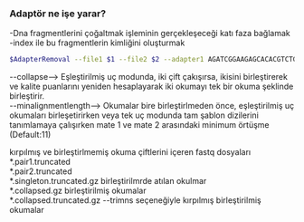 ### Adaptör ne işe yarar?

-Dna fragmentlerini çoğaltmak işleminin gerçekleşeceği katı faza bağlamak \
-index ile bu fragmentlerin kimliğini oluşturmak 

```bash
$AdapterRemoval --file1 $1 --file2 $2 --adapter1 AGATCGGAAGAGCACACGTCTGAACTCCAGTCACNNNNNNNATCTCGTATGCCGTCTTCTGCTTG --adapter2 AGATCGGAAGAGCGTCGTGTAGGGAAAGAGTGTNNNNNNNGTGTAGATCTCGGTGGTCGCCGTATCATT --qualitybase 33 --gzip --qualitymax 60 --trimns --collapse --minalignmentlength 11 --threads ${Cores} --basename $3/$4 --settings $4.settings
```

--collapse--> Eşleştirilmiş uç modunda, iki çift çakışırsa, ikisini birleştirerek ve kalite puanlarını yeniden hesaplayarak iki okumayı tek bir okuma şeklinde birleştirir.\
--minalignmentlength--> Okumalar bire birleştirlmeden önce, eşleştirilmiş uç okumaları birleşetirirken veya tek uç modunda tam şablon dizilerini tanımlamaya çalışırken mate 1 ve mate 2 arasındaki minimum örtüşme (Default:11)

kırpılmış ve birleştirlmemiş okuma çiftlerini içeren fastq dosyaları \
*.pair1.truncated \
*.pair2.truncated \
*.singleton.truncated.gz birleştirilmrde atılan okulmar \
*.collapsed.gz birleştirilmiş okumalar \
*.collapsed.truncated.gz --trimns seçeneğiyle kırpılmış birleştirilmiş okumalar
